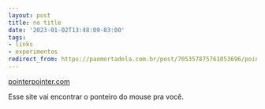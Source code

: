 ```yaml
---
layout: post
title: no title
date: '2023-01-02T13:48:09-03:00'
tags:
- links
- experimentos
redirect_from: https://paomortadela.com.br/post/705357875761053696/pointerpointercom
---
```

[pointerpointer.com](https://pointerpointer.com/)

Esse site vai encontrar o ponteiro do mouse pra você.

